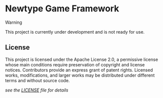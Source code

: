 # Newtype Game Framework

> [!WARNING]  
> This project is currently under development and is not ready for use.

## License

This project is licensed under the Apache License 2.0, a permissive license whose main conditions require preservation of copyright and license notices. Contributors provide an express grant of patent rights. Licensed works, modifications, and larger works may be distributed under different terms and without source code.

*see the [LICENSE](LICENSE) file for details*